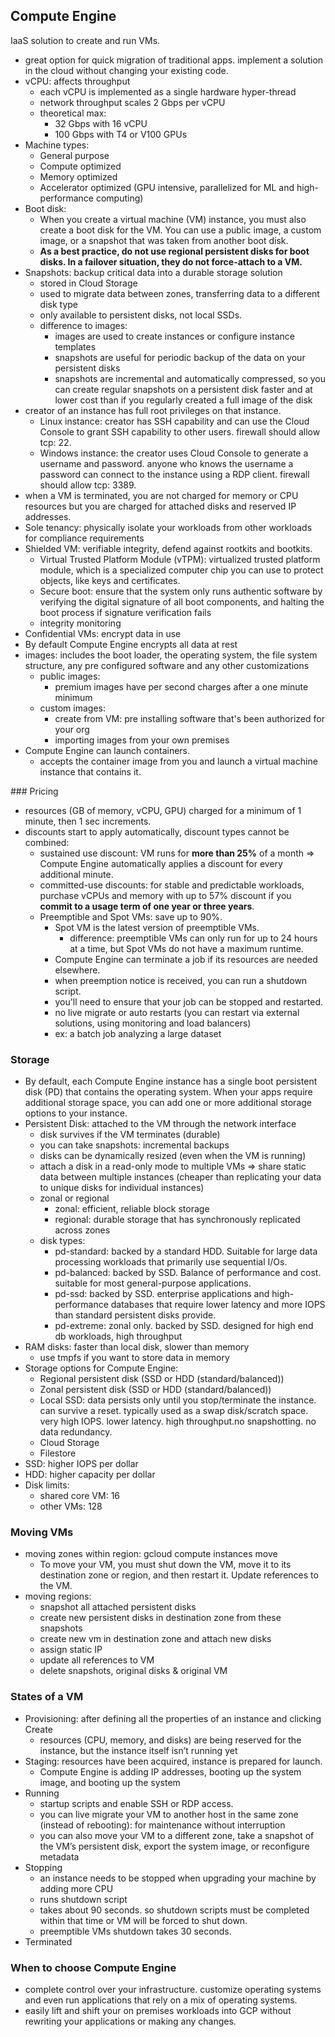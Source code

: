 ## Compute Engine

IaaS solution to create and run VMs.

- great option for quick migration of traditional apps. implement a solution in the cloud without changing your existing code.
- vCPU: affects throughput
  - each vCPU is implemented as a single hardware hyper-thread
  - network throughput scales 2 Gbps per vCPU
  - theoretical max:
    - 32 Gbps with 16 vCPU
    - 100 Gbps with T4 or V100 GPUs
- Machine types:
  - General purpose
  - Compute optimized
  - Memory optimized
  - Accelerator optimized (GPU intensive, parallelized for ML and high-performance computing)
- Boot disk:
  - When you create a virtual machine (VM) instance, you must also create a boot disk for the VM. You can use a public image, a custom image, or a snapshot that was taken from another boot disk.
  - **As a best practice, do not use regional persistent disks for boot disks. In a failover situation, they do not force-attach to a VM.**
- Snapshots: backup critical data into a durable storage solution
  - stored in Cloud Storage
  - used to migrate data between zones, transferring data to a different disk type
  - only available to persistent disks, not local SSDs.
  - difference to images:
    - images are used to create instances or configure instance templates
    - snapshots are useful for periodic backup of the data on your persistent disks
    - snapshots are incremental and automatically compressed, so you can create regular snapshots on a persistent disk faster and at lower cost than if you regularly created a full image of the disk
- creator of an instance has full root privileges on that instance.
  - Linux instance: creator has SSH capability and can use the Cloud Console to grant SSH capability to other users. firewall should allow tcp: 22.
  - Windows instance: the creator uses Cloud Console to generate a username and password. anyone who knows the username a password can connect to the instance using a RDP client. firewall should allow tcp: 3389.
- when a VM is terminated, you are not charged for memory or CPU resources but you are charged for attached disks and reserved IP addresses.
- Sole tenancy: physically isolate your workloads from other workloads for compliance requirements
- Shielded VM: verifiable integrity, defend against rootkits and bootkits.
  - Virtual Trusted Platform Module (vTPM): virtualized trusted platform module, which is a specialized computer chip you can use to protect objects, like keys and certificates.
  - Secure boot: ensure that the system only runs authentic software by verifying the digital signature of all boot components, and halting the boot process if signature verification fails
  - integrity monitoring
- Confidential VMs: encrypt data in use
- By default Compute Engine encrypts all data at rest
- images: includes the boot loader, the operating system, the file system structure, any pre configured software and any other customizations
  - public images:
    - premium images have per second charges after a one minute minimum
  - custom images:
    - create from VM: pre installing software that's been authorized for your org
    - importing images from your own premises
- Compute Engine can launch containers.
  - accepts the container image from you and launch a virtual machine instance that contains it.

### Pricing
- resources (GB of memory, vCPU, GPU) charged for a minimum of 1 minute, then 1 sec increments.
- discounts start to apply automatically, discount types cannot be combined:
  - sustained use discount: VM runs for **more than 25%** of a month => Compute Engine automatically applies a discount for every additional minute.
  - committed-use discounts: for stable and predictable workloads, purchase vCPUs and memory with up to 57% discount if you **commit to a usage term of one year or three years**.
  - Preemptible and Spot VMs: save up to 90%.
    - Spot VM is the latest version of preemptible VMs.
      - difference: preemptible VMs can only run for up to 24 hours at a time, but Spot VMs do not have a maximum runtime.
    - Compute Engine can terminate a job if its resources are needed elsewhere.
    - when preemption notice is received, you can run a shutdown script.
    - you'll need to ensure that your job can be stopped and restarted.
    - no live migrate or auto restarts (you can restart via external solutions, using monitoring and load balancers)
    - ex: a batch job analyzing a large dataset

### Storage
- By default, each Compute Engine instance has a single boot persistent disk (PD) that contains the operating system. When your apps require additional storage space, you can add one or more additional storage options to your instance.
- Persistent Disk: attached to the VM through the network interface
  - disk survives if the VM terminates (durable)
  - you can take snapshots: incremental backups
  - disks can be dynamically resized (even when the VM is running)
  - attach a disk in a read-only mode to multiple VMs => share static data between multiple instances (cheaper than replicating your data to unique disks for individual instances)
  - zonal or regional
    - zonal: efficient, reliable block storage
    - regional: durable storage that has synchronously replicated across zones
  - disk types:
    - pd-standard: backed by a standard HDD. Suitable for large data processing workloads that primarily use sequential I/Os.
    - pd-balanced: backed by SSD. Balance of performance and cost. suitable for most general-purpose applications.
    - pd-ssd: backed by SSD. enterprise applications and high-performance databases that require lower latency and more IOPS than standard persistent disks provide.
    - pd-extreme: zonal only. backed by SSD. designed for high end db workloads, high throughput
- RAM disks: faster than local disk, slower than memory
  - use tmpfs if you want to store data in memory
- Storage options for Compute Engine:
  - Regional persistent disk (SSD or HDD (standard/balanced))
  - Zonal persistent disk (SSD or HDD (standard/balanced))
  - Local SSD: data persists only until you stop/terminate the instance. can survive a reset. typically used as a swap disk/scratch space. very high IOPS. lower latency. high throughput.no snapshotting. no data redundancy.
  - Cloud Storage
  - Filestore
- SSD: higher IOPS per dollar
- HDD: higher capacity per dollar
- Disk limits:
  - shared core VM: 16
  - other VMs: 128

### Moving VMs
- moving zones within region: gcloud compute instances move
  - To move your VM, you must shut down the VM, move it to its destination zone or region, and then restart it. Update references to the VM.
- moving regions:
  - snapshot all attached persistent disks
  - create new persistent disks in destination zone from these snapshots
  - create new vm in destination zone and attach new disks
  - assign static IP
  - update all references to VM
  - delete snapshots, original disks & original VM

### States of a VM
- Provisioning: after defining all the properties of an instance and clicking Create
  - resources (CPU, memory, and disks) are being reserved for the instance, but the instance itself isn’t running yet
- Staging: resources have been acquired, instance is prepared for launch.
  - Compute Engine is adding IP addresses, booting up the system image, and booting up the system
- Running
  - startup scripts and enable SSH or RDP access.
  - you can live migrate your VM to another host in the same zone (instead of rebooting): for maintenance without interruption
  - you can also move your VM to a different zone, take a snapshot of the VM’s persistent disk, export the system image, or reconfigure metadata
- Stopping
  - an instance needs to be stopped when upgrading your machine by adding more CPU
  - runs shutdown script
  - takes about 90 seconds. so shutdown scripts must be completed within that time or VM will be forced to shut down.
  - preemptible VMs shutdown takes 30 seconds.
- Terminated

### When to choose Compute Engine
- complete control over your infrastructure. customize operating systems and even run applications that rely on a mix of operating systems.
- easily lift and shift your on premises workloads into GCP without rewriting your applications or making any changes.
